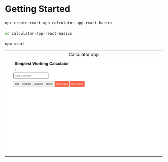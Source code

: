 # Getting Started
```bash
npx create-react-app calculator-app-react-basics

cd calculator-app-react-basics

npm start
```

<table align='center'>
  <tr align='center'>
    <td>Calculator app</td>
  </tr>
  <tr align='center'>
    <td>
      <img src='https://github.com/truonganhvu205/calculator-app/blob/main/calculator-app-react-truong-anh-vu-10-13-2023/calculator-app-react-truong-anh-vu-10-13-2023-pic.png' />
    </td>
  </tr>
 </table>
